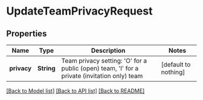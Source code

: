 # UpdateTeamPrivacyRequest


## Properties
Name | Type | Description | Notes
------------ | ------------- | ------------- | -------------
**privacy** | **String** | Team privacy setting: &#39;O&#39; for a public (open) team, &#39;I&#39; for a private (invitation only) team | [default to nothing]


[[Back to Model list]](../README.md#models) [[Back to API list]](../README.md#api-endpoints) [[Back to README]](../README.md)


